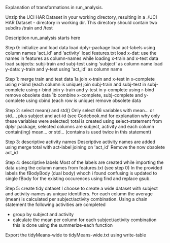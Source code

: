 Explanation of transformations in run_analysis.

Unzip the UCI HAR Dataset in your working directory, resulting in a ./UCI HAR Dataset - directory in working dir. This directory should contain two subdirs /train and /test

Description run_analysis starts here

Step 0: initialize and load data
load dplyr-package
load act-labels using column names 'act_id' and 'activity'
load features.txt
load x-dat: use the names in features as column-names while loading x-train and x-test data
load subjects: subj-train and subj-test using 'subject' as column name
load y-data: y-train and y-test using 'act_id' as column name

Step 1: merge train and test data
1a 
join x-train and x-test in x-complete using r-bind (each column is unique)
join subj-train and subj-test in subj-complete using r-bind
join y-train and y-test in y-complete using r-bind
remove obsolete data
1b
combine x-complete, subj-complete and y-complete using cbind (each row is unique)
remove obsolete data

Step 2: select mean() and std()
Only select 66 variables with mean... or std..., plus subject and act-id
(see Codebook.md for explanation why only these variables were selected)
total is created using select-statement from dplyr package, selected columns are subject, activity and each column contain(ing) mean... or std... (contains is used twice in this statement)
  
Step 3: descriptive activity names
Descriptive activity names are added using merge total with act-label joining on 'act_id'
Remove the now obsolete act_id

Step 4: descriptive labels
Most of the labels  are created while importing the data using the column names from features.txt 
(see step 0)
In the provided labels the fBodyBody (dual body) whoch i found confusing is updated to single fBody for the existing occurences using find and replace gsub.

Step 5: create tidy dataset
I choose to create a wide dataset with subject and activity-names as unique identifiers.
For each column the average (mean) is calculated per subject/activity combination.
Using a chain statement the following activities are completed
- group by subject and activity
- calculate the mean per column for each subject/activity combination 
  this is done using the summerize-each function

Export the tidyMeans-wide to tidyMeans-wide.txt using write-table
